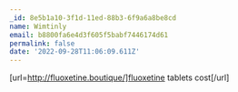 ```yaml
---
_id: 8e5b1a10-3f1d-11ed-88b3-6f9a6a8be8cd
name: Wimtinly
email: b8800fa6e4d3f605f5babf7446174d61
permalink: false
date: '2022-09-28T11:06:09.611Z'
---
```

[url=http://fluoxetine.boutique/]fluoxetine tablets cost[/url]
